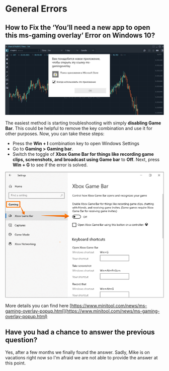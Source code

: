 # General Errors

## How to Fix the ‘You’ll need a new app to open this ms-gaming overlay’ Error on Windows 10?

![](../.gitbook/assets/image%20%28161%29.png)

The easiest method is starting troubleshooting with simply **disabling Game Bar**. This could be helpful to remove the key combination and use it for other purposes.
 Now, you can take these steps:

* Press the **Win + I** combination key to open Windows Settings
* Go to **Gaming &gt; Gaming bar**.
* Switch the toggle of **Xbox Game Bar for things like recording game clips, screenshots, and broadcast using Game bar** to **Off**. Next, press **Win + G** to see if the error is solved.

![](../.gitbook/assets/image%20%28162%29.png)

More details you can find here [https://www.minitool.com/news/ms-gaming-overlay-popup.html](https://www.minitool.com/news/ms-gaming-overlay-popup.html)

## Have you had a chance to answer the previous question?

Yes, after a few months we finally found the answer. Sadly, Mike is on vacations right now so I'm afraid we are not able to provide the answer at this point.



